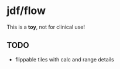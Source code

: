 # jdf/flow


This is a **toy**, not for clinical use!

## TODO
- flippable tiles with calc and range details